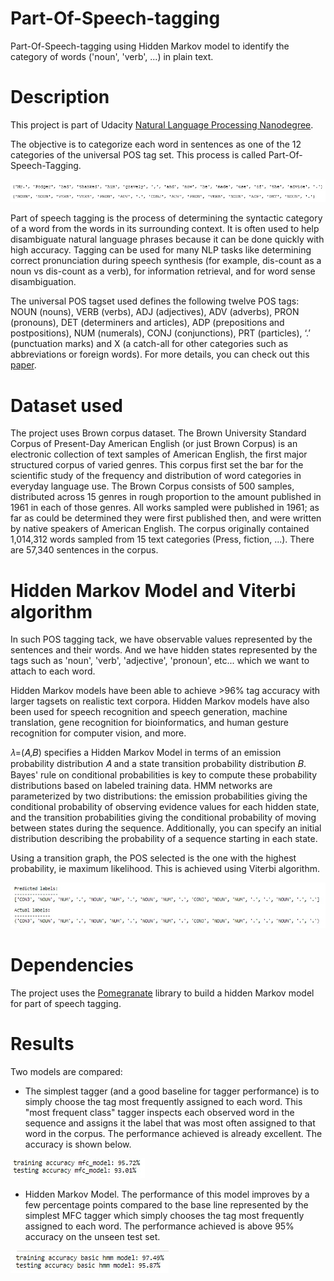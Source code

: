 # Part-Of-Speech-tagging

Part-Of-Speech-tagging using Hidden Markov model to identify the category of words ('noun', 'verb', ...) in plain text.

# Description

This project is part of Udacity [Natural Language Processing Nanodegree](https://www.udacity.com/course/natural-language-processing-nanodegree--nd892).

The objective is to categorize each word in sentences as one of the 12 categories of the universal POS tag set. This process is called Part-Of-Speech-Tagging.

![](asset/POS.jpg)

Part of speech tagging is the process of determining the syntactic category of a word from the words in its surrounding context. It is often used to help disambiguate natural language phrases because it can be done quickly with high accuracy. Tagging can be used for many NLP tasks like determining correct pronunciation during speech synthesis (for example, dis-count as a noun vs dis-count as a verb), for information retrieval, and for word sense disambiguation.

The universal POS tagset used defines the following twelve POS tags: NOUN (nouns), VERB (verbs), ADJ (adjectives), ADV (adverbs), PRON (pronouns), DET (determiners and articles), ADP (prepositions and postpositions), NUM (numerals), CONJ (conjunctions), PRT (particles), ‘.’ (punctuation marks) and X (a catch-all for other categories such as abbreviations or foreign words). For more details, you can check out this [paper](http://www.petrovi.de/data/universal.pdf).

# Dataset used

The project uses Brown corpus dataset. The Brown University Standard Corpus of Present-Day American English (or just Brown Corpus) is an electronic collection of text samples of American English, the first major structured corpus of varied genres. This corpus first set the bar for the scientific study of the frequency and distribution of word categories in everyday language use. The Brown Corpus consists of 500 samples, distributed across 15 genres in rough proportion to the amount published in 1961 in each of those genres. All works sampled were published in 1961; as far as could be determined they were first published then, and were written by native speakers of American English. The corpus originally contained 1,014,312 words sampled from 15 text categories (Press, fiction, ...). There are 57,340 sentences in the corpus.

# Hidden Markov Model and Viterbi algorithm

In such POS tagging tack, we have observable values represented by the sentences and their words. And we have hidden states represented by the tags such as 'noun', 'verb', 'adjective', 'pronoun', etc... which we want to attach to each word. 

Hidden Markov models have been able to achieve >96% tag accuracy with larger tagsets on realistic text corpora. Hidden Markov models have also been used for speech recognition and speech generation, machine translation, gene recognition for bioinformatics, and human gesture recognition for computer vision, and more.

𝜆=(𝐴,𝐵) specifies a Hidden Markov Model in terms of an emission probability distribution 𝐴 and a state transition probability distribution 𝐵. Bayes' rule on conditional probabilities is key to compute these probability distributions based on labeled training data. HMM networks are parameterized by two distributions: the emission probabilities giving the conditional probability of observing evidence values for each hidden state, and the transition probabilities giving the conditional probability of moving between states during the sequence. Additionally, you can specify an initial distribution describing the probability of a sequence starting in each state.

Using a transition graph, the POS selected is the one with the highest probability, ie maximum likelihood. This is achieved using Viterbi algorithm.

![](asset/results.jpg)

# Dependencies

The project uses the [Pomegranate](https://github.com/jmschrei/pomegranate) library to build a hidden Markov model for part of speech tagging.

# Results

Two models are compared:
- The simplest tagger (and a good baseline for tagger performance) is to simply choose the tag most frequently assigned to each word. This "most frequent class" tagger inspects each observed word in the sequence and assigns it the label that was most often assigned to that word in the corpus. The performance achieved is already excellent. The accuracy is shown below.

![](asset/MFC.jpg)

- Hidden Markov Model. The performance of this model improves by a few percentage points compared to the base line represented by the simplest MFC tagger which simply chooses the tag most frequently assigned to each word. The performance achieved is above 95% accuracy on the unseen test set. 

![](asset/HMM.jpg)




